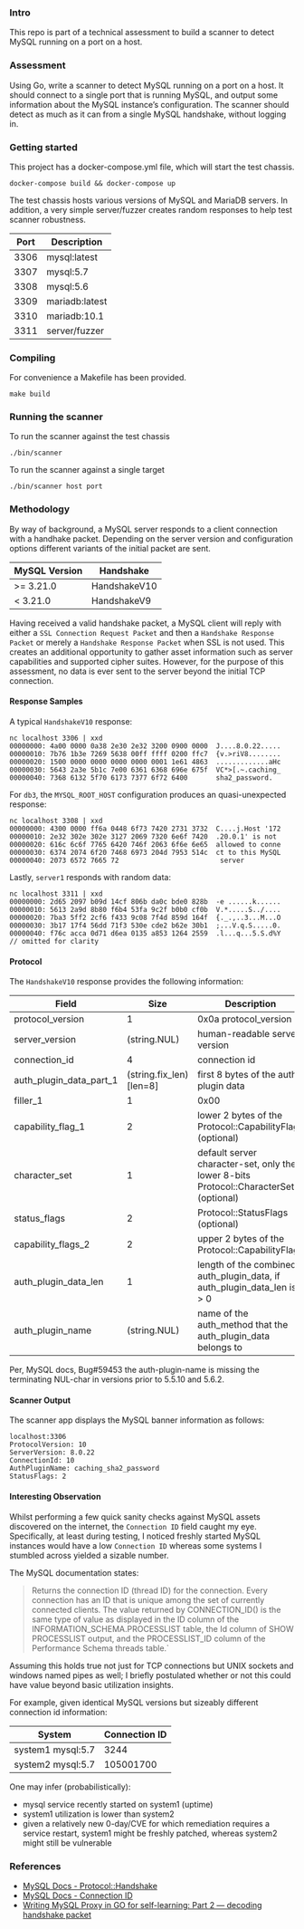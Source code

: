 ### Intro
This repo is part of a technical assessment to build a scanner to detect MySQL running on a port on a host.

### Assessment
Using Go, write a scanner to detect MySQL running on a port on a host. It should connect to a single port that is running MySQL, and output some information about the MySQL instance’s configuration. The scanner should detect as much as it can from a single MySQL handshake, without logging in.

### Getting started
This project has a docker-compose.yml file, which will start the test chassis.

```
docker-compose build && docker-compose up
```

The test chassis hosts various versions of MySQL and MariaDB servers. In addition, a very simple server/fuzzer creates random responses to help test scanner robustness.

| Port  | Description  |
|---|---|
| 3306 | mysql:latest |
| 3307 | mysql:5.7 |
| 3308 | mysql:5.6 |
| 3309 | mariadb:latest |
| 3310 | mariadb:10.1 |
| 3311 | server/fuzzer |

### Compiling 
For convenience a Makefile has been provided.
```
make build
```

### Running the scanner

To run the scanner against the test chassis

```
./bin/scanner
```

To run the scanner against a single target
```
./bin/scanner host port
```


### Methodology
By way of background, a MySQL server responds to a client connection with a handhake packet. Depending on the server version and configuration options different variants of the initial packet are sent. 

| MySQL Version  | Handshake  |
|---|---|
| >= 3.21.0 | HandshakeV10 |
|  < 3.21.0  | HandshakeV9 | 

Having received a valid handshake packet, a MySQL client will reply with either a `SSL Connection Request Packet` and then a `Handshake Response Packet` or merely a `Handshake Response Packet` when SSL is not used. This creates an additional opportunity to gather asset information such as server capabilities and supported cipher suites. However, for the purpose of this assessment, no data is ever sent to the server beyond the initial TCP connection.

#### Response Samples

A typical `HandshakeV10` response:
```
nc localhost 3306 | xxd
00000000: 4a00 0000 0a38 2e30 2e32 3200 0900 0000  J....8.0.22.....
00000010: 7b76 1b3e 7269 5638 00ff ffff 0200 ffc7  {v.>riV8........
00000020: 1500 0000 0000 0000 0000 0001 1e61 4863  .............aHc
00000030: 5643 2a3e 5b1c 7e00 6361 6368 696e 675f  VC*>[.~.caching_
00000040: 7368 6132 5f70 6173 7377 6f72 6400       sha2_password.
```

For `db3`, the `MYSQL_ROOT_HOST` configuration produces an quasi-unexpected response:
```
nc localhost 3308 | xxd
00000000: 4300 0000 ff6a 0448 6f73 7420 2731 3732  C....j.Host '172
00000010: 2e32 302e 302e 3127 2069 7320 6e6f 7420  .20.0.1' is not 
00000020: 616c 6c6f 7765 6420 746f 2063 6f6e 6e65  allowed to conne
00000030: 6374 2074 6f20 7468 6973 204d 7953 514c  ct to this MySQL
00000040: 2073 6572 7665 72                         server
```

Lastly, `server1` responds with random data:
```
nc localhost 3311 | xxd
00000000: 2d65 2097 b09d 14cf 806b da0c bde0 828b  -e ......k......
00000010: 5613 2a9d 8b80 f6b4 53fa 9c2f b0b0 cf0b  V.*.....S../....
00000020: 7ba3 5ff2 2cf6 f433 9c08 7f4d 859d 164f  {._.,..3...M...O
00000030: 3b17 17f4 56dd 71f3 530e cde2 b62e 30b1  ;...V.q.S.....0.
00000040: f76c acca 0d71 d6ea 0135 a853 1264 2559  .l...q...5.S.d%Y
// omitted for clarity 
```

#### Protocol

The `HandshakeV10` response provides the following information:

| Field  | Size  | Description|
|---|---|---|
| protocol_version | 1 | 0x0a protocol_version|
| server_version   | (string.NUL) | human-readable server version|
| connection_id | 4 | connection id |
| auth_plugin_data_part_1| (string.fix_len) [len=8] | first 8 bytes of the auth-plugin data
| filler_1 | 1 | 0x00 |
| capability_flag_1 | 2 | lower 2 bytes of the Protocol::CapabilityFlags (optional) |
| character_set | 1 | default server character-set, only the lower 8-bits Protocol::CharacterSet (optional) |
| status_flags |  2 | Protocol::StatusFlags (optional) | 
| capability_flags_2 | 2 | upper 2 bytes of the Protocol::CapabilityFlags |
| auth_plugin_data_len | 1 | length of the combined auth_plugin_data, if auth_plugin_data_len is > 0|
| auth_plugin_name |  (string.NUL) | name of the auth_method that the auth_plugin_data belongs to |

Per, MySQL docs, Bug#59453 the auth-plugin-name is missing the terminating NUL-char in versions prior to 5.5.10 and 5.6.2. 

#### Scanner Output
The scanner app displays the MySQL banner information as follows:
```
localhost:3306
ProtocolVersion: 10
ServerVersion: 8.0.22
ConnectionId: 10
AuthPluginName: caching_sha2_password
StatusFlags: 2
```

#### Interesting Observation
Whilst performing a few quick sanity checks against MySQL assets discovered on the internet, the `Connection ID` field caught my eye. Specifically, at least during testing, I noticed freshly started MySQL instances would have a low `Connection ID` whereas some systems I stumbled across yielded a sizable number.

The MySQL documentation states:
> Returns the connection ID (thread ID) for the connection. Every connection has an ID that is unique among the set of currently connected clients. The value returned by CONNECTION_ID() is the same type of value as displayed in the ID column of the INFORMATION_SCHEMA.PROCESSLIST table, the Id column of SHOW PROCESSLIST output, and the PROCESSLIST_ID column of the Performance Schema threads table.`

Assuming this holds true not just for TCP connections but UNIX sockets and windows named pipes as well; I briefly postulated whether or not this could have value beyond basic utilization insights. 

For example, given identical MySQL versions but sizeably different connection id information:


| System  | Connection ID  |
|---|---|
| system1 mysql:5.7 | 3244 |
| system2 mysql:5.7 | 105001700 |

One may infer (probabilistically):
* mysql service recently started on system1 (uptime)
* system1 utilization is lower than system2
* given a relatively new 0-day/CVE for which remediation requires a service restart, system1 might be freshly patched, whereas system2 might still be vulnerable



### References
* [MySQL Docs - Protocol::Handshake](https://dev.mysql.com/doc/internals/en/connection-phase-packets.html#packet-Protocol::Handshake)
* [MySQL Docs - Connection ID](https://dev.mysql.com/doc/refman/5.7/en/information-functions.html#function_connection-id)
* [Writing MySQL Proxy in GO for self-learning: Part 2 — decoding handshake packet](https://medium.com/@alexanderravikovich/writing-mysql-proxy-in-go-for-learning-purposes-part-2-decoding-connection-phase-server-response-7091d87e877e)